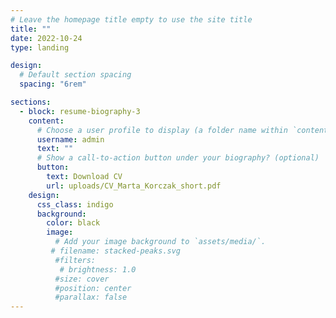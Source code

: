 ```yaml
---
# Leave the homepage title empty to use the site title
title: ""
date: 2022-10-24
type: landing

design:
  # Default section spacing
  spacing: "6rem"

sections:
  - block: resume-biography-3
    content:
      # Choose a user profile to display (a folder name within `content/authors/`)
      username: admin
      text: ""
      # Show a call-to-action button under your biography? (optional)
      button:
        text: Download CV
        url: uploads/CV_Marta_Korczak_short.pdf
    design:
      css_class: indigo
      background:
        color: black
        image:
          # Add your image background to `assets/media/`.
         # filename: stacked-peaks.svg
          #filters:
           # brightness: 1.0
          #size: cover
          #position: center
          #parallax: false
---
```

